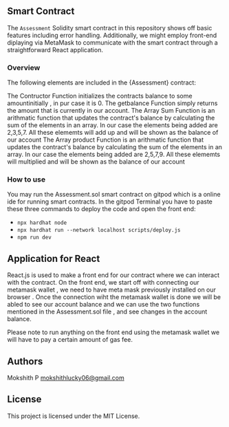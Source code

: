 ## Smart Contract 

The `Assessment` Solidity smart contract in this repository shows off basic features including error handling. Additionally, we might employ front-end diplaying via MetaMask to communicate with the smart contract through a straightforward React application.

### Overview

The following elements are included in the {Assessment} contract:

The Contructor Function initializes the contracts balance to some amountinitially , in pur case it is 0.
The getbalance Function simply returns the amount that is currently in our account.
The Array Sum Function is an arithmatic function that updates the contract's balance by calculating the sum of the elements in an array. In our case the elements being added are 2,3,5,7. All these elememts will add up and will be shown as the balance of our account
The Array product Function is an arithmatic function that updates the contract's balance by calculating the sum of the elements in an array. In our case the elements being added are 2,5,7,9. All these elememts will multiplied and will be shown as the balance of our account

### How to use

You may run the Assessment.sol smart contract on gitpod which is a online ide for running smart contracts. 
In the gitpod Terminal you have to paste these three commands to deploy the code and open the front end:
- ```npx hardhat node```
- ```npx hardhat run --network localhost scripts/deploy.js```
- ```npm run dev```

## Application for React
React.js is used to make a front end for our contract where we can interact with the contract.
On the front end, we start off with connecting our metamask wallet , we need to have meta mask previously installed on our browser .
Once the connection wiht the metamask wallet is done we will be abled to see our account balance and we can use the two functions mentioned in the Assessment.sol file , and see changes in the account balance.

Please note to run anything on the front end using the metamask wallet we will have to pay a certain amount of gas fee.

## Authors
Mokshith P
mokshithlucky06@gmail.com

## License

This project is licensed under the MIT License. 

